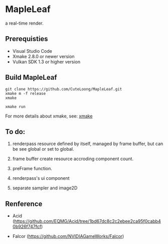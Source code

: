 # MapleLeaf

a real-time render.


## Prerequisties
+ Visual Studio Code
+ Xmake 2.8.0 or newer version
+ Vulkan SDK 1.3 or higher version

## Build MapleLeaf
``` shell
git clone https://github.com/CuteLoong/MapleLeaf.git
xmake m -f release
xmake

xmake run
```
  
For more details about xmake, see: [xmake](https://xmake.io/#/zh-cn/getting_started)
## To do:

1. renderpass resource defined by itself, managed by frame buffer, but can be see global or set to global.

2. frame buffer create resource accroding component count.

3. preFrame function.

4. renderpass's ui component

5. separate sampler and image2D


## Renference

+ Acid (https://github.com/EQMG/Acid/tree/1bd67dc8c2c2ebee2ca95f0cabb40b926f747fcf)

+ Falcor (https://github.com/NVIDIAGameWorks/Falcor)